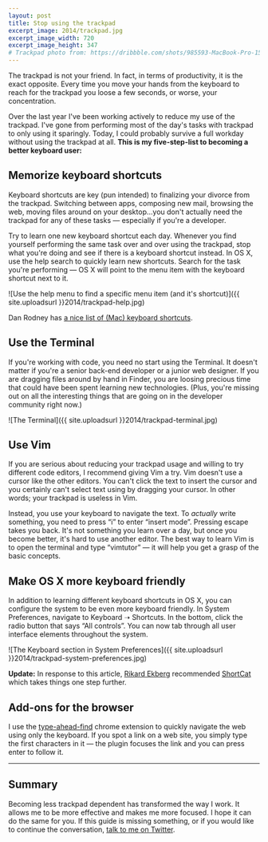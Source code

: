 ```yaml
---
layout: post
title: Stop using the trackpad
excerpt_image: 2014/trackpad.jpg
excerpt_image_width: 720
excerpt_image_height: 347
# Trackpad photo from: https://dribbble.com/shots/985593-MacBook-Pro-15-Scalable-Mock-ups (tweet sent)
---
```

<p class="intro">The trackpad is not your friend. In fact, in terms of productivity, it is the exact opposite. Every time you move your hands from the keyboard to reach for the trackpad you loose a few seconds, or worse, your concentration.</p>

Over the last year I've been working actively to reduce my use of the trackpad. I've gone from performing most of the day's tasks with trackpad to only using it sparingly. Today, I could probably survive a full workday without using the trackpad at all.   **This is my five-step-list to becoming a better keyboard user:**

## Memorize keyboard shortcuts
Keyboard shortcuts are key (pun intended) to finalizing your divorce from the trackpad. Switching between apps, composing new mail, browsing the web, moving files around on your desktop…you don't actually need the trackpad for any of these tasks — especially if you're a developer.

Try to learn one new keyboard shortcut each day. Whenever you find yourself performing the same task over and over using the trackpad, stop what you're doing and see if there is a keyboard shortcut instead. In OS X, use the help search to quickly learn new shortcuts. Search for the task you're performing — OS X will point to the menu item with the keyboard shortcut next to it.

![Use the help menu to find a specific menu item (and it's shortcut)]({{ site.uploadsurl }}2014/trackpad-help.jpg)

Dan Rodney has [a nice list of (Mac) keyboard shortcuts](http://www.danrodney.com/mac/).

## Use the Terminal
If you're working with code, you need no start using the Terminal. It doesn't matter if you're a senior back-end developer or a junior web designer. If you are dragging files around by hand in Finder, you are loosing precious time that could have been spent learning new technologies. (Plus, you're missing out on all the interesting things that are going on in the developer community right now.)

![The Terminal]({{ site.uploadsurl }}2014/trackpad-terminal.jpg)

## Use Vim
If you are serious about reducing your trackpad usage and willing to try different code editors, I recommend giving Vim a try. Vim doesn't use a cursor like the other editors. You can't click the text to insert the cursor and you certainly can't select text using by dragging your cursor. In other words; your trackpad is useless in Vim.

Instead, you use your keyboard to navigate the text. To *actually* write something, you need to press “i” to enter “insert mode”. Pressing escape takes you back. It's not something you learn over a day, but once you become better, it's hard to use another editor. The best way to learn Vim is to open the terminal and type “vimtutor” — it will help you get a grasp of the basic concepts.

## Make OS X more keyboard friendly
In addition to learning different keyboard shortcuts in OS X, you can configure the system to be even more keyboard friendly. In System Preferences, navigate to Keyboard ➝ Shortcuts. In the bottom, click the radio button that says “All controls”. You can now tab through all user interface elements throughout the system.

![The Keyboard section in System Preferences]({{ site.uploadsurl }}2014/trackpad-system-preferences.jpg)

**Update:** In response to this article, [Rikard Ekberg](https://twitter.com/kroofy) recommended [ShortCat](https://shortcatapp.com/) which takes things one step further.

## Add-ons for the browser
I use the [type-ahead-find](https://chrome.google.com/webstore/detail/type-ahead-find/cpecbmjeidppdiampimghndkikcmoadk) chrome extension to quickly navigate the web using only the keyboard. If you spot a link on a web site, you simply type the first characters in it — the plugin focuses the link and you can press enter to follow it.

***

## Summary
Becoming less trackpad dependent has transformed the way I work. It allows me to be more effective and makes me more focused. I hope it can do the same for you. If this guide is missing something, or if you would like to continue the conversation, <a href="http://twitter.com/martenbjork/">talk to me on Twitter</a>.
